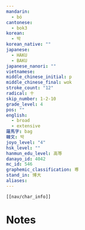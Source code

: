 ```yaml
---
mandarin:
  - bó
cantonese:
  - bok3
korean:
  - 박
korean_native: ""
japanese:
  - HAKU
  - BAKU
japanese_nanori: ""
vietnamese:
middle_chinese_initial: p
middle_chinese_final: wɑk
stroke_count: "12"
radical: 十
skip_number: 1-2-10
grade_level: 4
pos: ""
english:
  - broad
  - extensive
羅馬字: bag
韓文: 박
joyo_level: "4"
hsk_level: ""
hanmun_edu_level: 高等
danayo_id: 4042
mc_id: 546
graphemic_classification: 尃
stand_in: 博大
aliases:
---
```

```meta-bind-embed
[[nav/char_info]]
```

# Notes
